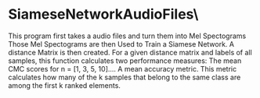 # SiameseNetworkAudioFiles\
This program first takes a audio files and turn them into Mel Spectograms
Those Mel Spectograms are then Used to Train a Siamese Network.
A distance Matrix is then created.
For a given distance matrix and labels of all samples, this function calculates two performance measures:
The mean CMC scores for n = [1, 3, 5, 10]....
A mean accuracy metric. This metric calculates how many of the k samples that belong to the same class are among the first k ranked elements.
       
